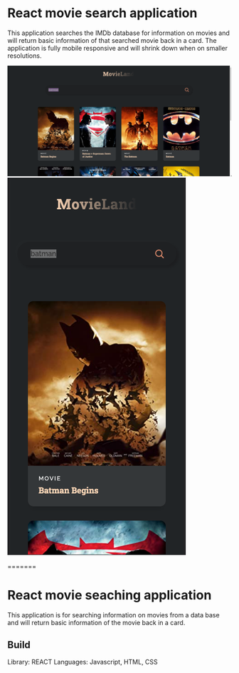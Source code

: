 # React movie search application

This application searches the IMDb database for information on movies and will return basic information of that searched movie back in a card. The application is fully mobile responsive and will shrink down when on smaller resolutions.

![full screen](./pictures/desktop.png)
![mobile screen](./pictures/mobile.png)

=======
# React movie seaching application

This application is for searching information on movies from a data base and will return basic information of the movie back in a card.

## Build

Library: REACT
Languages: Javascript, HTML, CSS

